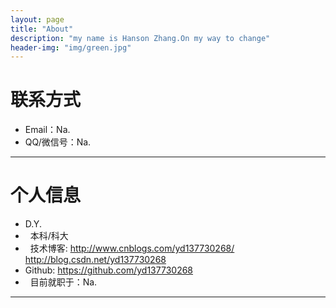 ```yaml
---
layout: page
title: "About"
description: "my name is Hanson Zhang.On my way to change"
header-img: "img/green.jpg"
---
```





# 联系方式

*   Email：Na.
*   QQ/微信号：Na.

* * *

# 个人信息

*   D.Y.
*   本科/科大
*   技术博客: <http://www.cnblogs.com/yd137730268/> <http://blog.csdn.net/yd137730268>
*   Github: <https://github.com/yd137730268>
*   目前就职于：Na.
* * *
